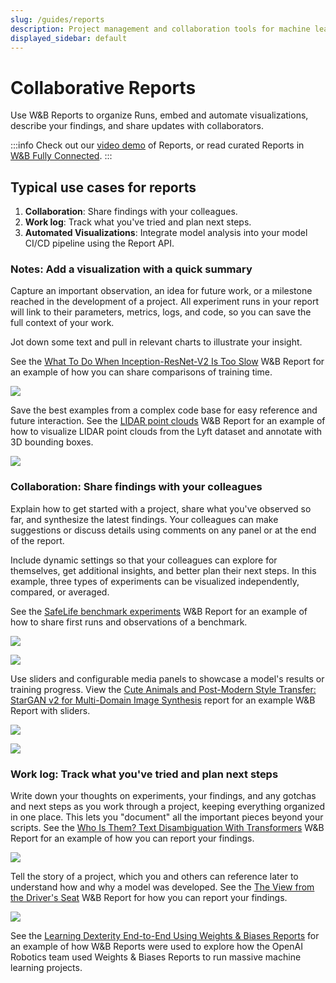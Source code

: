 ```yaml
---
slug: /guides/reports
description: Project management and collaboration tools for machine learning projects
displayed_sidebar: default
---
```


# Collaborative Reports

Use W&B Reports to organize Runs, embed and automate visualizations, describe your findings, and share updates with collaborators.


:::info
Check out our [video demo](https://www.youtube.com/watch?v=2xeJIv\_K\_eI) of Reports, or read curated Reports in [W&B Fully Connected](http://wandb.me/fc).
:::

<!-- {% embed url="https://www.youtube.com/watch?v=2xeJIv_K_eI" %} -->

## Typical use cases for reports

1. **Collaboration**: Share findings with your colleagues.
2. **Work log**: Track what you've tried and plan next steps.
3. **Automated Visualizations**: Integrate model analysis into your model CI/CD pipeline using the Report API.

### Notes: Add a visualization with a quick summary

Capture an important observation, an idea for future work, or a milestone reached in the development of a project. All experiment runs in your report will link to their parameters, metrics, logs, and code, so you can save the full context of your work.

Jot down some text and pull in relevant charts to illustrate your insight. 

See the [What To Do When Inception-ResNet-V2 Is Too Slow](https://wandb.ai/stacey/estuary/reports/When-Inception-ResNet-V2-is-too-slow--Vmlldzo3MDcxMA) W&B Report for an example of how you can share comparisons of training time.

![](/images/reports/notes_add_quick_summary.png)

Save the best examples from a complex code base for easy reference and future interaction. See the [LIDAR point clouds](https://wandb.ai/stacey/lyft/reports/LIDAR-Point-Clouds-of-Driving-Scenes--Vmlldzo2MzA5Mg) W&B Report for an example of how to visualize LIDAR point clouds from the Lyft dataset and annotate with 3D bounding boxes.

![](/images/reports/notes_add_quick_summary_save_best_examples.png)

### Collaboration: Share findings with your colleagues

Explain how to get started with a project, share what you've observed so far, and synthesize the latest findings. Your colleagues can make suggestions or discuss details using comments on any panel or at the end of the report.

Include dynamic settings so that your colleagues can explore for themselves, get additional insights, and better plan their next steps. In this example, three types of experiments can be visualized independently, compared, or averaged. 

See the [SafeLife benchmark experiments](https://wandb.ai/stacey/saferlife/reports/SafeLife-Benchmark-Experiments--Vmlldzo0NjE4MzM) W&B Report for an example of how to share first runs and observations of a benchmark.

![](/images/reports/intro_collaborate1.png)

![](/images/reports/intro_collaborate2.png)

Use sliders and configurable media panels to showcase a model's results or training progress. View the [Cute Animals and Post-Modern Style Transfer: StarGAN v2 for Multi-Domain Image Synthesis](https://wandb.ai/stacey/stargan/reports/Cute-Animals-and-Post-Modern-Style-Transfer-StarGAN-v2-for-Multi-Domain-Image-Synthesis---VmlldzoxNzcwODQ) report for an example W&B Report with sliders.

![](/images/reports/intro_collaborate3.png)

![](/images/reports/intro_collaborate4.png)

### Work log: Track what you've tried and plan next steps

Write down your thoughts on experiments, your findings, and any gotchas and next steps as you work through a project, keeping everything organized in one place. This lets you "document" all the important pieces beyond your scripts. See the [Who Is Them? Text Disambiguation With Transformers](https://wandb.ai/stacey/winograd/reports/Who-is-Them-Text-Disambiguation-with-Transformers--VmlldzoxMDU1NTc) W&B Report for an example of how you can report your findings.

![](/images/reports/intro_work_log_1.png)

Tell the story of a project, which you and others can reference later to understand how and why a model was developed. See the [The View from the Driver's Seat](https://wandb.ai/stacey/deep-drive/reports/The-View-from-the-Driver-s-Seat--Vmlldzo1MTg5NQ) W&B Report for how you can report your findings.

![](/images/reports/intro_work_log_2.png)

See the [Learning Dexterity End-to-End Using Weights & Biases Reports](https://bit.ly/wandb-learning-dexterity) for an example of how W&B Reports were used to explore how the OpenAI Robotics team used Weights & Biases Reports to run massive machine learning projects.

<!-- Once you have [experiments in W&B](../../quickstart.md), easily visualize results in reports. Here's a quick overview video. -->

<!-- {% embed url="https://www.youtube.com/watch?v=o2dOSIDDr1w" %} -->
